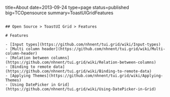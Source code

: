 title=About
date=2013-09-24
type=page
status=published
big=TCOpensource
summary=ToastUIGridFeatures
~~~~~~

## Open Source > ToastUI Grid > Features

# Features

- [Input types](https://github.com/nhnent/tui.grid/wiki/Input-types)
- [Multi column header](https://github.com/nhnent/tui.grid/wiki/Multi-column-header)
- [Relation between columns](https://github.com/nhnent/tui.grid/wiki/Relation-between-columns)
- [Binding to remote data](https://github.com/nhnent/tui.grid/wiki/Binding-to-remote-data)
- [Applying Themes](https://github.com/nhnent/tui.grid/wiki/Applying-Themes)
- [Using DatePicker in Grid](https://github.com/nhnent/tui.grid/wiki/Using-DatePicker-in-Grid)
